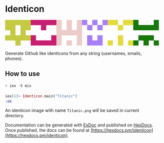 # Identicon

![Identicons](assets/identicons.jpg)

Generate Github like identicons from any string (usernames, emails, phones).

## How to use

```elixir
> iex -S mix

iex(1)> Identicon.main("Titanic")
:ok
```

An identicon image with name `Titanic.png` will be saved in current directory.

Documentation can be generated with [ExDoc](https://github.com/elixir-lang/ex_doc)
and published on [HexDocs](https://hexdocs.pm). Once published, the docs can
be found at [https://hexdocs.pm/identicon](https://hexdocs.pm/identicon).
